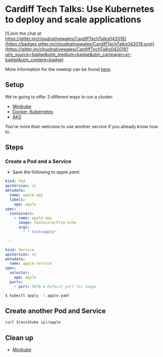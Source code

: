 # Cardiff Tech Talks: Use Kubernetes to deploy and scale applications

[![Join the chat at https://gitter.im/cloudnativewales/CardiffTechTalks042019](https://badges.gitter.im/cloudnativewales/CardiffTechTalks042019.svg)](https://gitter.im/cloudnativewales/CardiffTechTalks042019?utm_source=badge&utm_medium=badge&utm_campaign=pr-badge&utm_content=badge)

More information for the meetup can be found [here](https://www.meetup.com/Cardiff-Tech-Talk/events/260506089/).

## Setup

We're going to offer 3 different ways to run a cluster:

* [Minikube](minikube/README.md)
* [Docker: Kubernetes](docker/README.md)
* [AKS](ask/README.md)

You're more than welcome to use another service if you already know how to.

## Steps

### Create a Pod and a Service

* Save the following to _apple.yaml_.

```yaml
kind: Pod
apiVersion: v1
metadata:
  name: apple-app
  labels:
    app: apple
spec:
  containers:
    - name: apple-app
      image: hashicorp/http-echo
      args:
        - "-text=apple"

---

kind: Service
apiVersion: v1
metadata:
  name: apple-service
spec:
  selector:
    app: apple
  ports:
    - port: 5678 # Default port for image
```

```bash
$ kubectl apply -f apple.yaml

```

## Create another Pod and Service

```bash
curl $(minikube ip)/apple
```

## Clean up

* [Minikube](minikube/CLEANUP.md)